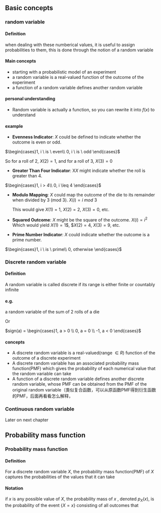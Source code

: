 ## Basic concepts

### random variable

#### Definition

when dealing with these numberical values, it is useful to assign probabilities to them, this is done through the notion of a random variable

#### Main concepts

* starting with a probabilistic model of an experiment
* a random variable is a real-valued function of the outcome of the experiment
* a function of a random variable defines another random variable

#### personal understanding

* Random variable is actually a function, so you can rewrite it into $f(x)$ to understand

#### example

* **Evenness Indicator**: $X$ could be defined to indicate whether the outcome is even or odd.

$\begin{cases}1, i \ is \ even\\ 0, i \ is \ odd \end{cases}$

So for a roll of 2, $X(2)=1$, and for a roll of 3, $X(3)=0$

* **Greater Than Four Indicator**: X*X* might indicate whether the roll is greater than 4.

$\begin{cases}1, i > 4\\ 0, i \leq 4 \end{cases}$

* **Modulo Mapping**: $X$ could map the outcome of the die to its remainder when divided by 3 (mod 3). $X(i)=i \ mod \ 3$

  This would give $X(1)=1$, $X(2)=2$, $X(3)=0$, etc.

* **Squared Outcome**: $X$ might be the square of the outcome. $X(i)=i^2$ Which would yield $X(1)=1$$, $$X(2)=4$, $X(3)=9$, etc.

* **Prime Number Indicator**: $X$ could indicate whether the outcome is a prime number.

$\begin{cases}1, i \ is \ prime\\ 0, otherwise \end{cases}$

### Discrete random variable

#### Definition

A random variable is called discrete if its range is either finite or countably infinite

#### e.g.

a random variable of the sum of 2 rolls of a die

Or

$sign(a) = \begin{cases}1, a > 0 \\ 0, a = 0 \\ -1, a < 0  \end{cases}$​

#### concepts

* A discrete random variable is a real-valued(range $\in R$) function of the outcome of a discrete experiment
* A discrete random variable has an associated probability mass function(PMF) which gives the probability of each numerical value that the random variable can take
* A function of a discrete random variable defines another discrete random variable, whose PMF can be obtained from the PMF of the original random variable（类似复合函数，可以从原函数PMF得到衍生函数的PMF，后面再看看怎么解释，

### Continuous random variable

Later on next chapter

## Probability mass function

### Probability mass function

#### Definition

For a discrete random variable $X$, the probability mass function(PMF) of $X$ captures the probabilities of the values that it can take

#### Notation

if $x$ is any possible value of $X$, the probability mass of $x$ , denoted $p_X(x)$, is the probability of the event $\{X = x\}$ consisting of all outcomes that 